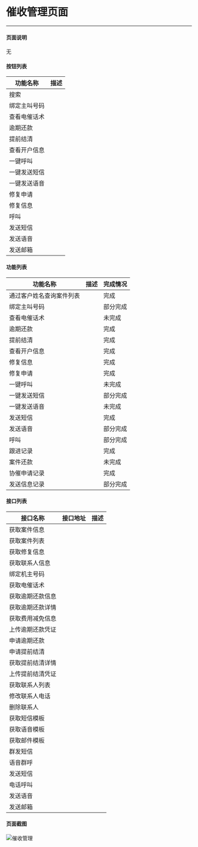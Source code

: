 催收管理页面
===

---

#### 页面说明

无

#### 按钮列表
功能名称|描述
---|---
搜索|
绑定主叫号码|
查看电催话术|
逾期还款|
提前结清|
查看开户信息|
一键呼叫|
一键发送短信|
一键发送语音|
修复申请|
修复信息|
呼叫|
发送短信|
发送语音|
发送邮箱|


#### 功能列表

功能名称|描述|完成情况
---|---|---
通过客户姓名查询案件列表||完成
绑定主叫号码||部分完成
查看电催话术||未完成
逾期还款||完成
提前结清||完成
查看开户信息||完成
修复信息||完成
修复申请||完成
一键呼叫||未完成
一键发送短信||部分完成
一键发送语音||未完成
发送短信||完成
发送语音||部分完成
呼叫||部分完成
跟进记录||完成
案件还款||未完成
协催申请记录||完成
发送信息记录||部分完成


#### 接口列表

接口名称|接口地址|描述
---|---|---
获取案件信息||
获取案件列表||
获取修复信息||
获取联系人信息||
绑定机主号码||
获取电催话术||
获取逾期还款信息||
获取逾期还款详情||
获取费用减免信息||
上传逾期还款凭证||
申请逾期还款||
申请提前结清||
获取提前结清详情||
上传提前结清凭证||
获取联系人列表||
修改联系人电话||
删除联系人||
获取短信模板||
获取语音模板||
获取邮件模板||
群发短信||
语音群呼||
发送短信||
电话呼叫||
发送语音||
发送邮箱||

#### 页面截图

![催收管理](/images/BUSINESS/催收管理/催收管理.png)

